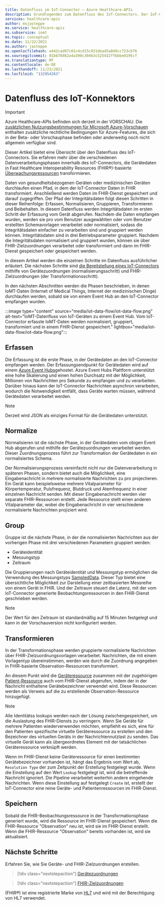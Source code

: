 ```yaml
---
title: Datenfluss im IoT-Connector – Azure Healthcare-APIs
description: Grundlegendes zum Datenfluss des IoT-Connectors. Der IoT-Connector erfasst, normalisiert, gruppiert, transformiert und persistent IoMT-Daten im FHIR-Dienst.
services: healthcare-apis
author: msjasteppe
ms.service: healthcare-apis
ms.subservice: iomt
ms.topic: conceptual
ms.date: 11/22/2021
ms.author: jasteppe
ms.openlocfilehash: e442cad97c01c4cd15c931dea45a849cc723cb76
ms.sourcegitcommit: 01b678462a4a390c30463c525432ffbbbe0195cf
ms.translationtype: MT
ms.contentlocale: de-DE
ms.lasthandoff: 11/23/2021
ms.locfileid: "132954263"
---
```

# <a name="iot-connector-data-flow"></a>Datenfluss des IoT-Konnektors

> [!IMPORTANT]
> Azure Healthcare-APIs befinden sich derzeit in der VORSCHAU. Die [zusätzlichen Nutzungsbestimmungen für Microsoft Azure-Vorschauen](https://azure.microsoft.com/support/legal/preview-supplemental-terms/) enthalten zusätzliche rechtliche Bedingungen für Azure-Features, die sich in der Beta- oder Vorschauphase befinden oder anderweitig noch nicht allgemein verfügbar sind.

Dieser Artikel bietet eine Übersicht über den Datenfluss des IoT-Connectors. Sie erfahren mehr über die verschiedenen Datenverarbeitungsphasen innerhalb des IoT-Connectors, die Gerätedaten in Fast Healthcare Interoperability Resources (FHIR&#174;)-basierte [Überwachungsressourcen](https://www.hl7.org/fhir/observation.html) transformieren.

Daten von gesundheitsbezogenen Geräten oder medizinischen Geräten durchlaufen einen Pfad, in dem der IoT-Connector Daten in FHIR transformiert. Anschließend werden Daten im FHIR-Dienst gespeichert und darauf zugegriffen. Der Pfad der Integritätsdaten folgt diesen Schritten in dieser Reihenfolge: Erfassen, Normalisieren, Gruppieren, Transformieren und Beibehalten. In diesem Datenfluss werden Integritätsdaten im ersten Schritt der Erfassung vom Gerät abgerufen. Nachdem die Daten empfangen wurden, werden sie pro vom Benutzer ausgewählten oder vom Benutzer erstellten Schemavorlagen verarbeitet oder normalisiert, sodass die Integritätsdaten einfacher zu verarbeiten sind und gruppiert werden können. Integritätsdaten sind in drei Betriebsparameter gruppiert. Nachdem die Integritätsdaten normalisiert und gruppiert wurden, können sie über FHIR-Zielzuordnungen verarbeitet oder transformiert und dann im FHIR-Dienst gespeichert oder gespeichert werden.

In diesem Artikel werden die einzelnen Schritte im Datenfluss ausführlicher erläutert. Die nächsten Schritte sind [die Bereitstellung eines IoT-Connectors](deploy-iot-connector-in-azure.md) mithilfe von Gerätezuordnungen (normalisierungsschritt) und FHIR-Zielzuordnungen (der Transformationsschritt).

In den nächsten Abschnitten werden die Phasen beschrieben, in denen IoMT-Daten (Internet of Medical Things, Internet der medizinischen Dinge) durchlaufen werden, sobald sie von einem Event Hub an den IoT-Connector empfangen wurden.

:::image type="content" source="media/iot-data-flow/iot-data-flow.png" alt-text="IoMT-Datenfluss von IoT-Geräten zu einem Event Hub. Vom IoT-Connector erfasste IoMT-Daten werden normalisiert, gruppiert, transformiert und in einem FHIR-Dienst gespeichert." lightbox="media/iot-data-flow/iot-data-flow.png":::

## <a name="ingest"></a>Erfassen
Die Erfassung ist die erste Phase, in der Gerätedaten an den IoT-Connector empfangen werden. Der Erfassungsendpunkt für Gerätedaten wird auf einem [Azure Event Hubs](../../event-hubs/index.yml)gehostet. Azure Event Hubs Plattform unterstützt eine hohe Skalierung und einen hohen Durchsatz mit der Möglichkeit, Millionen von Nachrichten pro Sekunde zu empfangen und zu verarbeiten. Darüber hinaus kann der IoT-Connector Nachrichten asynchron verarbeiten, wodurch die Notwendigkeit entfällt, dass Geräte warten müssen, während Gerätedaten verarbeitet werden.

> [!NOTE]
> Derzeit wird JSON als einziges Format für die Gerätedaten unterstützt.

## <a name="normalize"></a>Normalize
Normalisieren ist die nächste Phase, in der Gerätedaten vom obigen Event Hub abgerufen und mithilfe der Gerätezuordnungen verarbeitet werden. Dieser Zuordnungsprozess führt zur Transformation der Gerätedaten in ein normalisiertes Schema. 

Der Normalisierungsprozess vereinfacht nicht nur die Datenverarbeitung in späteren Phasen, sondern bietet auch die Möglichkeit, eine Eingabenachricht in mehrere normalisierte Nachrichten zu pro projectieren. Ein Gerät kann beispielsweise mehrere Vitalparameter für Körpertemperatur, Pulsfrequenz, Blutdruck und Atemfrequenz in einer einzelnen Nachricht senden. Mit dieser Eingabenachricht werden vier separate FHIR-Ressourcen erstellt. Jede Ressource stellt einen anderen Vitalparameter dar, wobei die Eingabenachricht in vier verschiedene normalisierte Nachrichten projiziert wird.

## <a name="group"></a>Group
Gruppe ist die nächste Phase, in der die normalisierten Nachrichten aus der vorherigen Phase mit drei verschiedenen Parametern gruppiert werden:

* Geräteidentität
* Messungstyp 
* Zeitraum

Die Gruppierungen nach Geräteidentität und Messungstyp ermöglichen die Verwendung des Messungstyps [SampledData](https://www.hl7.org/fhir/datatypes.html#SampledData). Dieser Typ bietet eine übersichtliche Möglichkeit zur Darstellung einer zeitbasierten Messreihe von einem Gerät in FHIR. Und der Zeitraum steuert die Latenz, mit der vom IoT-Connector generierte Beobachtungsressourcen in den FHIR-Dienst geschrieben werden.

> [!NOTE]
> Der Wert für den Zeitraum ist standardmäßig auf 15 Minuten festgelegt und kann in der Vorschauversion nicht konfiguriert werden.

## <a name="transform"></a>Transformieren
In der Transformationsphase werden gruppierte normalisierte Nachrichten über FHIR-Zielzuordnungsvorlagen verarbeitet. Nachrichten, die mit einem Vorlagentyp übereinstimmen, werden wie durch die Zuordnung angegeben in FHIR-basierte Observation-Ressourcen transformiert.

An diesem Punkt wird die [Geräteressource](https://www.hl7.org/fhir/device.html) zusammen mit der zugehörigen [Patient-Ressource](https://www.hl7.org/fhir/patient.html) auch vom FHIR-Dienst abgerufen, indem der in der Nachricht enthaltene Gerätebezeichner verwendet wird. Diese Ressourcen werden als Verweis auf die zu erstellende Observation-Ressource hinzugefügt.

> [!NOTE]
> Alle Identitätss lookups werden nach der Lösung zwischengespeichert, um die Auslastung des FHIR-Diensts zu verringern. Wenn Sie Geräte für mehrere Patienten wiederverwenden möchten, empfiehlt es sich, eine für den Patienten spezifische virtuelle Geräteressource zu erstellen und den Bezeichner des virtuellen Geräts in der Nachrichtennutzlast zu senden. Das virtuelle Gerät kann als übergeordnetes Element mit der tatsächlichen Geräteressource verknüpft werden.

Wenn im FHIR-Dienst keine Geräteressource für einen bestimmten Gerätebezeichner vorhanden ist, hängt das Ergebnis vom Wert ab, `Resolution Type` der zum Zeitpunkt der Erstellung festgelegt wurde. Wenn die Einstellung auf den Wert `Lookup` festgelegt ist, wird die betreffende Nachricht ignoriert. Die Pipeline verarbeitet weiterhin andere eingehende Nachrichten. Wenn diese Einstellung auf festgelegt `Create` ist, erstellt der IoT-Connector eine reine Geräte- und Patientenressourcen im FHIR-Dienst.  

## <a name="persist"></a>Speichern
Sobald die FHIR-Beobachtungsressource in der Transformationsphase generiert wurde, wird die Ressource im FHIR-Dienst gespeichert. Wenn die FHIR-Ressource "Observation" neu ist, wird sie im FHIR-Dienst erstellt. Wenn die FHIR-Ressource "Observation" bereits vorhanden ist, wird sie aktualisiert.

## <a name="next-steps"></a>Nächste Schritte

Erfahren Sie, wie Sie Geräte- und FHIR-Zielzuordnungen erstellen.

> [!div class="nextstepaction"]
> [Gerätezuordnungen](how-to-use-device-mappings.md)

> [!div class="nextstepaction"]
> [FHIR-Zielzuordnungen](how-to-use-fhir-mappings.md)

(FHIR&#174;) ist eine registrierte Marke von [HL7](https://hl7.org/fhir/) und wird mit der Berechtigung von HL7 verwendet.
